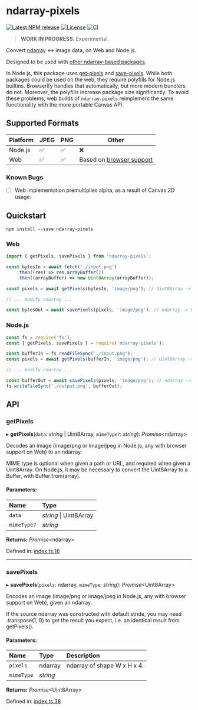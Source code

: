 # ndarray-pixels

[![Latest NPM release](https://img.shields.io/npm/v/ndarray-pixels.svg)](https://www.npmjs.com/package/ndarray-pixels)
[![License](https://img.shields.io/badge/license-MIT-007ec6.svg)](https://github.com/donmccurdy/ndarray-pixels/blob/main/LICENSE)
[![CI](https://github.com/donmccurdy/ndarray-pixels/workflows/CI/badge.svg?branch=main&event=push)](https://github.com/donmccurdy/ndarray-pixels/actions?query=workflow%3ACI)

> **WORK IN PROGRESS**: Experimental.

Convert [ndarray](https://www.npmjs.com/package/ndarray) ↔ image data, on Web and Node.js.

Designed to be used with [other ndarray-based packages](http://scijs.net/packages/).

In Node.js, this package uses [get-pixels](https://www.npmjs.com/package/get-pixels) and [save-pixels](https://www.npmjs.com/package/save-pixels). While both packages could be used on the web, they require polyfills for Node.js builtins. Browserify handles that automatically, but more modern bundlers do not. Moreover, the polyfills increase package size significantly. To avoid these problems, web builds of `ndarray-pixels` reimplement the same functionality with the more portable Canvas API.

## Supported Formats

| Platform | JPEG | PNG | Other |
|----------|------|-----|-------|
| Node.js  | ✅   | ✅ | ❌      |
| Web      | ✅   | ✅ | Based on [browser support](https://developer.mozilla.org/en-US/docs/Web/API/HTMLCanvasElement/toBlob) |

### Known Bugs

- [ ] Web implementation premultiplies alpha, as a result of Canvas 2D usage.

## Quickstart

```
npm install --save ndarray-pixels
```

### Web

```javascript
import { getPixels, savePixels } from 'ndarray-pixels';

const bytesIn = await fetch('./input.png')
    .then((res) => res.arrayBuffer())
    .then((arrayBuffer) => new Uint8Array(arrayBuffer));

const pixels = await getPixels(bytesIn, 'image/png'); // Uint8Array -> ndarray

// ... modify ndarray ...

const bytesOut = await savePixels(pixels, 'image/png'); // ndarray -> Uint8Array
```


### Node.js

```javascript
const fs = require('fs');
const { getPixels, savePixels } = require('ndarray-pixels');

const bufferIn = fs.readFileSync('./input.png');
const pixels = await getPixels(bufferIn, 'image/png'); // Uint8Array -> ndarray

// ... modify ndarray ...

const bufferOut = await savePixels(pixels, 'image/png'); // ndarray -> Uint8Array
fs.writeFileSync('./output.png', bufferOut);
```

## API

<!--- API BEGIN --->

### getPixels

▸ **getPixels**(`data`: *string* \| Uint8Array, `mimeType?`: *string*): *Promise*<ndarray\>

Decodes an image (image/png or image/jpeg in Node.js, any with browser support on Web) to an
ndarray.

MIME type is optional when given a path or URL, and required when given a Uint8Array. On
Node.js, it may be necessary to convert the Uint8Array to a Buffer, with Buffer.from(array).

#### Parameters:

Name | Type |
:------ | :------ |
`data` | *string* \| Uint8Array |
`mimeType?` | *string* |

**Returns:** *Promise*<ndarray\>

Defined in: [index.ts:16](https://github.com/donmccurdy/ndarray-pixels/blob/bc81779/src/index.ts#L16)

___

### savePixels

▸ **savePixels**(`pixels`: ndarray, `mimeType`: *string*): *Promise*<Uint8Array\>

Encodes an image (image/png or image/jpeg in Node.js, any with browser support on Web), given an ndarray.

If the source ndarray was constructed with default stride, you may need .transpose(1, 0) to get the result
you expect, i.e. an identical result from getPixels().

#### Parameters:

Name | Type | Description |
:------ | :------ | :------ |
`pixels` | ndarray | ndarray of shape W x H x 4.   |
`mimeType` | *string* |  |

**Returns:** *Promise*<Uint8Array\>

Defined in: [index.ts:38](https://github.com/donmccurdy/ndarray-pixels/blob/bc81779/src/index.ts#L38)
<!--- API END --->

